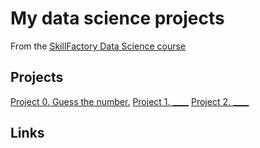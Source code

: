 # My data science projects

From the [SkillFactory Data Science course](https://skillfactory.ru/data-scientist)

## Projects

[Project 0. Guess the number.](https://github.com/gleish/sf_ds/project_0)
[Project 1. ____](___)
[Project 2. ____](___)

## Links